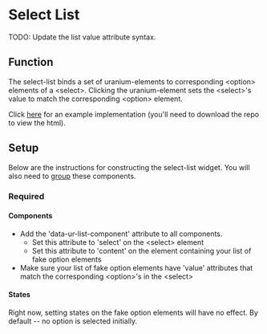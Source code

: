 # Select List #

TODO: Update the list value attribute syntax.

## Function ##

The select-list binds a set of uranium-elements to corresponding &lt;option&gt; elements of a &lt;select&gt;. Clicking the uranium-element sets the &lt;select&gt;'s value to match the corresponding &lt;option&gt; element.

Click [here](uranium/blob/master/examples/select_list.html) for an example implementation (you'll need to download the repo to view the html).

## Setup ##

Below are the instructions for constructing the select-list widget. You will also need to [group](uranium/blob/master/doc/model/grouping.md) these components.

### Required ###

#### Components ####

*  Add the 'data-ur-list-component' attribute to all components. 
   *  Set this attribute to 'select' on the &lt;select&gt; element
   *  Set this attribute to 'content' on the element containing your list of fake option elements
*  Make sure your list of fake option elements have 'value' attributes that match the corresponding &lt;option&gt;'s in the &lt;select&gt;

#### States ####

Right now, setting states on the fake option elements will have no effect. By default -- no option is selected initially.
